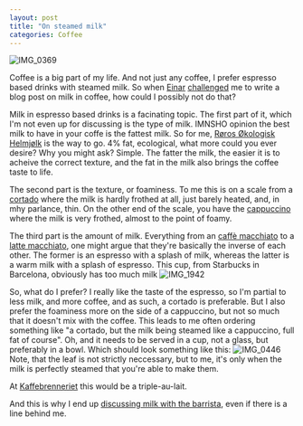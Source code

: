 ```yaml
---
layout: post
title: "On steamed milk"
categories: Coffee
---
```

![IMG_0369](https://user-images.githubusercontent.com/5894926/137165284-05a9ea04-b5e4-438b-b48b-b40a8a43e85b.JPG)

Coffee is a big part of my life. And not just any coffee, I prefer espresso based drinks with steamed milk.
So when [Einar](https://twitter.com/einarwh) [challenged](https://twitter.com/einarwh/status/1448292083647893523?s=20) me to write a blog post on milk in coffee, how could I possibly not do that?

Milk in espresso based drinks is a facinating topic. The first part of it, which I'm not even up for discussing is the type of milk. IMNSHO opinion the best milk to have in your coffe is the fattest milk. So for me, [Røros Økologisk Helmjølk](https://rorosmeieriet.no/produkter/okologisk-helmjolk/) is the way to go. 4% fat, ecological, what more could you ever desire? Why you might ask? Simple. The fatter the milk, the easier it is to acheive the correct texture, and the fat in the milk also brings the coffee taste to life.

The second part is the texture, or foaminess. To me this is on a scale from a [cortado](https://en.wikipedia.org/wiki/Cortado) where the milk is hardly frothed at all, just barely heated, and, in mhy parlance, thin. On the other end of the scale, you have the [cappuccino](https://en.wikipedia.org/wiki/Cappuccino) where the milk is very frothed, almost to the point of foamy. 

The third part is the amount of milk. Everything from an [caffè macchiato](https://en.wikipedia.org/wiki/Caffè_macchiato) to a [latte macchiato](https://en.wikipedia.org/wiki/Latte_macchiato), one might argue that they're basically the inverse of each other. The former is an espresso with a splash of milk, whereas the latter is a warm milk with a splash of espresso. This cup, from Starbucks in Barcelona, obviously has too much milk
![IMG_1942](https://user-images.githubusercontent.com/5894926/137164837-ae528fdd-dc10-45e8-b8c7-995a783533bc.JPG)


So, what do I prefer? I really like the taste of the espresso, so I'm partial to less milk, and more coffee, and as such, a cortado is preferable. But I also prefer the foaminess more on the side of a cappuccino, but not so much that it doesn't mix with the coffee. This leads to me often ordering something like "a cortado, but the milk being steamed like a cappuccino, full fat of course". Oh, and it needs to be served in a cup, not a glass, but preferably in a bowl.
Which should look something like this:
![IMG_0446](https://user-images.githubusercontent.com/5894926/137164571-eae3424e-2029-46fe-901c-cba633685071.jpg)
Note, that the leaf is not strictly neccessary, but to me, it's only when the milk is perfectly steamed that you're able to make them.

At [Kaffebrenneriet](https://www.kaffebrenneriet.no) this would be a triple-au-lait.

And this is why I end up [discussing milk with the barrista](https://twitter.com/einarwh/status/1448180802550910997?s=20), even if there is a line behind me.
